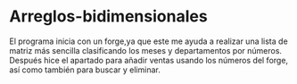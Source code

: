 # Arreglos-bidimensionales
El programa inicia con un forge,ya que este me ayuda a realizar una lista de matriz más sencilla clasificando los meses y departamentos por números. Después hice el apartado para añadir ventas usando los números del forge, así como también para buscar y eliminar. 
